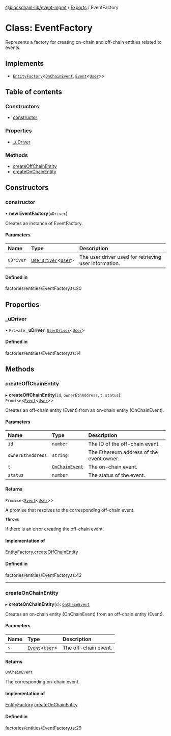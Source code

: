 [@blockchain-lib/event-mgmt](../README.md) / [Exports](../modules.md) / EventFactory

# Class: EventFactory

Represents a factory for creating on-chain and off-chain entities related to events.

## Implements

- [`EntityFactory`](../interfaces/EntityFactory.md)<[`OnChainEvent`](OnChainEvent.md), [`Event`](Event.md)<[`User`](User.md)\>\>

## Table of contents

### Constructors

- [constructor](EventFactory.md#constructor)

### Properties

- [\_uDriver](EventFactory.md#_udriver)

### Methods

- [createOffChainEntity](EventFactory.md#createoffchainentity)
- [createOnChainEntity](EventFactory.md#createonchainentity)

## Constructors

### constructor

• **new EventFactory**(`uDriver`)

Creates an instance of EventFactory.

#### Parameters

| Name | Type | Description |
| :------ | :------ | :------ |
| `uDriver` | [`UserDriver`](../interfaces/UserDriver.md)<[`User`](User.md)\> | The user driver used for retrieving user information. |

#### Defined in

factories/entities/EventFactory.ts:20

## Properties

### \_uDriver

• `Private` **\_uDriver**: [`UserDriver`](../interfaces/UserDriver.md)<[`User`](User.md)\>

#### Defined in

factories/entities/EventFactory.ts:14

## Methods

### createOffChainEntity

▸ **createOffChainEntity**(`id`, `ownerEthAddress`, `t`, `status`): `Promise`<[`Event`](Event.md)<[`User`](User.md)\>\>

Creates an off-chain entity (Event) from an on-chain entity (OnChainEvent).

#### Parameters

| Name | Type | Description |
| :------ | :------ | :------ |
| `id` | `number` | The ID of the off-chain event. |
| `ownerEthAddress` | `string` | The Ethereum address of the event owner. |
| `t` | [`OnChainEvent`](OnChainEvent.md) | The on-chain event. |
| `status` | `number` | The status of the event. |

#### Returns

`Promise`<[`Event`](Event.md)<[`User`](User.md)\>\>

A promise that resolves to the corresponding off-chain event.

**`Throws`**

If there is an error creating the off-chain event.

#### Implementation of

[EntityFactory](../interfaces/EntityFactory.md).[createOffChainEntity](../interfaces/EntityFactory.md#createoffchainentity)

#### Defined in

factories/entities/EventFactory.ts:42

___

### createOnChainEntity

▸ **createOnChainEntity**(`s`): [`OnChainEvent`](OnChainEvent.md)

Creates an on-chain entity (OnChainEvent) from an off-chain entity (Event).

#### Parameters

| Name | Type | Description |
| :------ | :------ | :------ |
| `s` | [`Event`](Event.md)<[`User`](User.md)\> | The off-chain event. |

#### Returns

[`OnChainEvent`](OnChainEvent.md)

The corresponding on-chain event.

#### Implementation of

[EntityFactory](../interfaces/EntityFactory.md).[createOnChainEntity](../interfaces/EntityFactory.md#createonchainentity)

#### Defined in

factories/entities/EventFactory.ts:29
